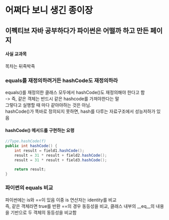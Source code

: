 # 어쩌다 보니 생긴 종이장

## 이펙티브 자바 공부하다가 파이썬은 어떨까 하고 만든 페이지
#### 사실 교과목
목차는 뒤죽박죽 

### equals를 재정의하려거든 hashCode도 재정의하라

equals()를 재정의한 클래스 모두에서 hashCode()도 재정의해야 한다고 함  
-> 즉, 같은 객체는 반드시 같은 hashcode를 가져야한다는 말  
그렇다고 실행할 때 마다 같아야하는 것은 아님.  
hashCode()가 똑바로 정의되지 못하면, hash를 다루는 자료구조에서 성능저하가 있음  

#### hashCode() 메서드를 구현하는 요령
```java
//Type.hashCode(f)
public int hashCode() {
    int result = field1.hashCode();
    result = 31 * result + field2.hashCode();
    result = 31 * result + field3.hashCode();

    return result;
}
```
### 파이썬의 equals 비교
파이썬에는 is와 ==이 있음 이중 is 연산자는 identity를 비교  
즉, 같은 객체라면 true를 반환 
==의 경우 동등성을 비교, 클래스 내부의 __eq__의 내용을 기반으로 두 객체의 동등성을 비교함
